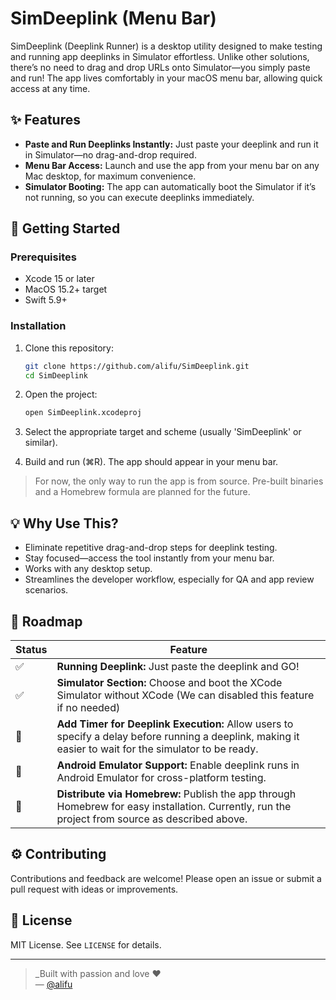# SimDeeplink (Menu Bar)

SimDeeplink (Deeplink Runner) is a desktop utility designed to make testing and running app deeplinks in Simulator effortless. Unlike other solutions, there’s no need to drag and drop URLs onto Simulator—you simply paste and run! The app lives comfortably in your macOS menu bar, allowing quick access at any time.

## ✨ Features

- **Paste and Run Deeplinks Instantly:** Just paste your deeplink and run it in Simulator—no drag-and-drop required.
- **Menu Bar Access:** Launch and use the app from your menu bar on any Mac desktop, for maximum convenience.
- **Simulator Booting:** The app can automatically boot the Simulator if it’s not running, so you can execute deeplinks immediately.

## 🚀 Getting Started

### Prerequisites
- Xcode 15 or later  
- MacOS 15.2+ target  
- Swift 5.9+

### Installation

1. Clone this repository:

   ```bash
   git clone https://github.com/alifu/SimDeeplink.git
   cd SimDeeplink
   ```
2. Open the project:

   ```bash
   open SimDeeplink.xcodeproj
   ```
3. Select the appropriate target and scheme (usually 'SimDeeplink' or similar).
4. Build and run (⌘R). The app should appear in your menu bar.

> For now, the only way to run the app is from source. Pre-built binaries and a Homebrew formula are planned for the future.

## 💡 Why Use This?
- Eliminate repetitive drag-and-drop steps for deeplink testing.
- Stay focused—access the tool instantly from your menu bar.
- Works with any desktop setup.
- Streamlines the developer workflow, especially for QA and app review scenarios.

## 🧪 Roadmap

| Status | Feature |
|-------|-----|
|✅|**Running Deeplink:** Just paste the deeplink and GO!|
|✅|**Simulator Section:** Choose and boot the XCode Simulator without XCode (We can disabled this feature if no needed)|
|🚧|**Add Timer for Deeplink Execution:** Allow users to specify a delay before running a deeplink, making it easier to wait for the simulator to be ready.|
|🚧|**Android Emulator Support:** Enable deeplink runs in Android Emulator for cross-platform testing.|
|🚧|**Distribute via Homebrew:** Publish the app through Homebrew for easy installation. Currently, run the project from source as described above.|

## ⚙️ Contributing
Contributions and feedback are welcome! Please open an issue or submit a pull request with ideas or improvements.

## 🪪 License
MIT License. See `LICENSE` for details.

---

> _Built with passion and love ❤️  
> — [@alifu](https://github.com/alifu)